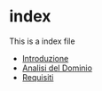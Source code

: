 # index
This is a index file
- [Introduzione](report/Introduzione.md)
- [Analisi del Dominio](report/AnalisiDominio/AnalisiDominio.md)
- [Requisiti](report/Requisiti/Requisiti.md)
